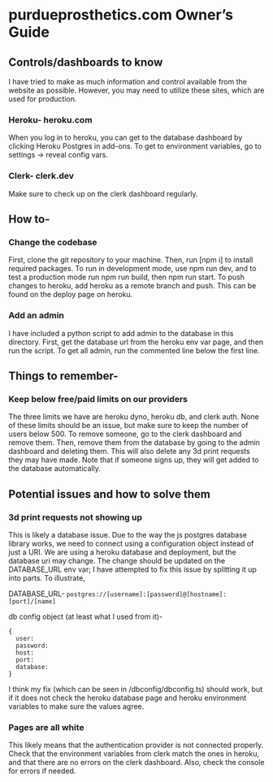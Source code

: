 # purdueprosthetics.com Owner’s Guide

## Controls/dashboards to know

I have tried to make as much information and control available from the website as possible.  However, you may need to utilize these sites, which are used for production.

### Heroku- heroku.com
When you log in to heroku, you can get to the database dashboard by clicking Heroku Postgres in add-ons.  To get to environment variables, go to settings -> reveal config vars.

### Clerk- clerk.dev
Make sure to check up on the clerk dashboard regularly.
## How to-

### Change the codebase
First, clone the git repository to your machine.  Then, run [npm i] to install required packages.  To run in development mode, use npm run dev, and to test a production mode run npm run build, then npm run start.  To push changes to heroku, add heroku as a remote branch and push.  This can be found on the deploy page on heroku.

### Add an admin
I have included a python script to add admin to the database in this directory.  First, get the database url from the heroku env var page, and then run the script.  To get all admin, run the commented line below the first line.

## Things to remember-
### Keep below free/paid limits on our providers
The three limits we have are heroku dyno, heroku db, and clerk auth.  None of these limits should be an issue, but make sure to keep the number of users below 500.  To remove someone, go to the clerk dashboard and remove them.  Then, remove them from the database by going to the admin dashboard and deleting them.  This will also delete any 3d print requests they may have made.  Note that if someone signs up, they will get added to the database automatically.

## Potential issues and how to solve them
### 3d print requests not showing up
This is likely a database issue.  Due to the way the js postgres database library works, we need to connect using a configuration object instead of just a URI.  We are using a heroku database and deployment, but the database uri may change.  The change should be updated on the DATABASE_URL env var; I have attempted to fix this issue by splitting it up into parts. To illustrate,

DATABASE_URL- `postgres://[username]:[password]@[hostname]:[port]/[name]`

db config object (at least what I used from it)-
```
{
  user: 
  password: 
  host: 
  port: 
  database: 
}
```

I think my fix (which can be seen in /dbconfig/dbconfig.ts) should work, but if it does not check the heroku database page and heroku environment variables to make sure the values agree.

### Pages are all white
This likely means that the authentication provider is not connected properly.  Check that the environment variables from clerk match the ones in heroku, and that there are no errors on the clerk dashboard.  Also, check the console for errors if needed.
